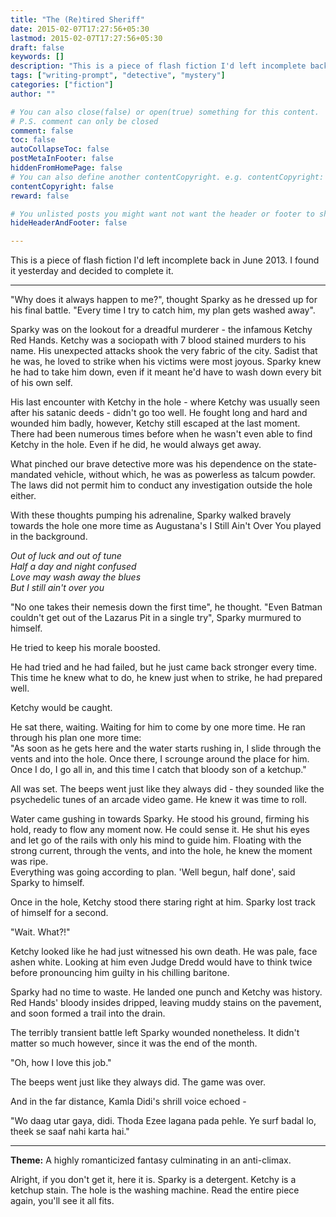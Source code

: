 ```yaml
---
title: "The (Re)tired Sheriff"
date: 2015-02-07T17:27:56+05:30
lastmod: 2015-02-07T17:27:56+05:30
draft: false
keywords: []
description: "This is a piece of flash fiction I'd left incomplete back in June 2013. I found it yesterday and decided to complete it."
tags: ["writing-prompt", "detective", "mystery"]
categories: ["fiction"]
author: ""

# You can also close(false) or open(true) something for this content.
# P.S. comment can only be closed
comment: false
toc: false
autoCollapseToc: false
postMetaInFooter: false
hiddenFromHomePage: false
# You can also define another contentCopyright. e.g. contentCopyright: "This is another copyright."
contentCopyright: false
reward: false

# You unlisted posts you might want not want the header or footer to show
hideHeaderAndFooter: false

---
```

This is a piece of flash fiction I'd left incomplete back in June 2013. I found it yesterday and decided to complete it.
<!--more-->
---
"Why does it always happen to me?", thought Sparky as he dressed up for his final battle. "Every time I try to catch him, my plan gets washed away".  

Sparky was on the lookout for a dreadful murderer - the infamous Ketchy Red Hands. Ketchy was a sociopath with 7 blood stained murders to his name. His unexpected attacks shook the very fabric of the city. Sadist that he was, he loved to strike when his victims were most joyous. Sparky knew he had to take him down, even if it meant he'd have to wash down every bit of his own self.  
 
His last encounter with Ketchy in the hole - where Ketchy was usually seen after his satanic deeds - didn't go too well. He fought long and hard and wounded him badly, however, Ketchy still escaped at the last moment.  There had been numerous times before when he wasn't even able to find Ketchy in the hole. Even if he did, he would always get away.  
 
What pinched our brave detective more was his dependence on the state-mandated vehicle, without which, he was as powerless as talcum powder. The laws did not permit him to conduct any investigation outside the hole either.  
 
With these thoughts pumping his adrenaline, Sparky walked bravely towards the hole one more time as Augustana's I Still Ain't Over You played in the background.  

*Out of luck and out of tune*  
*Half a day and night confused*  
*Love may wash away the blues*  
*But I still ain't over you*  

"No one takes their nemesis down the first time", he thought. "Even Batman couldn't get out of the Lazarus Pit in a single try", Sparky murmured to himself.  
 
He tried to keep his morale boosted.  

He had tried and he had failed, but he just came back stronger every time. This time he knew what to do, he knew just when to strike, he had prepared well.  
 
Ketchy would be caught.  
 
He sat there, waiting. Waiting for him to come by one more time. He ran through his plan one more time:  
"As soon as he gets here and the water starts rushing in, I slide through the vents and into the hole. Once there, I scrounge around the place for him. Once I do, I go all in, and this time I catch that bloody son of a ketchup."  
 
All was set. The beeps went just like they always did - they sounded like the psychedelic tunes of an arcade video game. He knew it was time to roll.  
 
Water came gushing in towards Sparky. He stood his ground, firming his hold, ready to flow any moment now. He could sense it. He shut his eyes and let go of the rails with only his mind to guide him. Floating with the strong current, through the vents, and into the hole, he knew the moment was ripe.  
Everything was going according to plan. 'Well begun, half done', said Sparky to himself.  
 
Once in the hole, Ketchy stood there staring right at him. Sparky lost track of himself for a second.  
 
"Wait. What?!"  
 
Ketchy looked like he had just witnessed his own death. He was pale, face ashen white. Looking at him even Judge Dredd would have to think twice before pronouncing him guilty in his chilling baritone.  
 
Sparky had no time to waste. He landed one punch and Ketchy was history. Red Hands' bloody insides dripped, leaving muddy stains on the pavement, and soon formed a trail into the drain.  
 
The terribly transient battle left Sparky wounded nonetheless. It didn't matter so much however, since it was the end of the month.  
 
"Oh, how I love this job."  
 
The beeps went just like they always did. The game was over.  
 
And in the far distance, Kamla Didi's shrill voice echoed -  
 
"Wo daag utar gaya, didi. Thoda Ezee lagana pada pehle. Ye surf badal lo, theek se saaf nahi karta hai."  
 
---

**Theme:** A highly romanticized fantasy culminating in an anti-climax.  
 
Alright, if you don't get it, here it is. Sparky is a detergent. Ketchy is a ketchup stain. The hole is the washing machine. Read the entire piece again, you'll see it all fits.  
